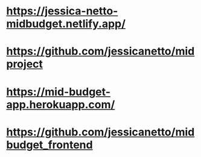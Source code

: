 # https://jessica-netto-midbudget.netlify.app/
# https://github.com/jessicanetto/midproject
# https://mid-budget-app.herokuapp.com/
# https://github.com/jessicanetto/midbudget_frontend
